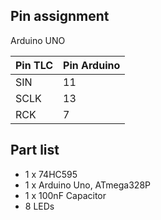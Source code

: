 ## Pin assignment

Arduino UNO

Pin TLC | Pin Arduino
--- | ---
SIN | 11
SCLK | 13
RCK | 7

## Part list
 - 1 x 74HC595
 - 1 x Arduino Uno, ATmega328P
 - 1 x 100nF Capacitor
 - 8 LEDs
